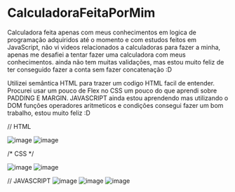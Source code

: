 # CalculadoraFeitaPorMim

Calculadora feita apenas com meus conhecimentos em logica de programação adquiridos até o momento e com estudos feitos em JavaScript, não vi videos relacionados a calculadoras para fazer a minha, apenas me desafiei a tentar fazer uma calculadora com meus conhecimentos. ainda não tem muitas validações, mas estou muito feliz de ter conseguido fazer a conta sem fazer concatenação :D

Utilizei semântica HTML para trazer um codigo HTML facil de entender. Procurei usar um pouco de Flex no CSS um pouco do que aprendi sobre PADDING E MARGIN.
JAVASCRIPT ainda estou aprendendo mas utilizando o DOM funções operadores aritmeticos e condições consegui fazer um bom trabalho, estou muito feliz :D


// HTML



![image](https://user-images.githubusercontent.com/105872871/182879607-342ddddc-4759-4e7e-9fd3-8d611b519264.png)
![image](https://user-images.githubusercontent.com/105872871/182879722-40c78d8c-d1d3-4903-bf33-0f32f42e7343.png)







/* CSS */




![image](https://user-images.githubusercontent.com/105872871/182879951-5ad8b591-945d-4cf4-b716-843e5d2fce94.png)
![image](https://user-images.githubusercontent.com/105872871/182880013-fced1915-472e-4ee9-bd45-c25e753ada8f.png)






// JAVASCRIPT
![image](https://user-images.githubusercontent.com/105872871/182880200-2218e764-4e10-4900-8494-41ad3c410b02.png)
![image](https://user-images.githubusercontent.com/105872871/182880319-9daf2485-2cb5-4fea-ad53-d1a94f77d1fe.png)
![image](https://user-images.githubusercontent.com/105872871/182880411-fd1e4028-c830-4ef0-856a-dbc6b67413d6.png)

